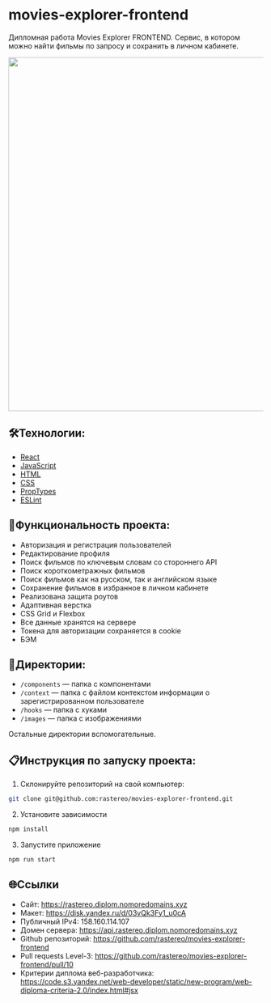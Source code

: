 # movies-explorer-frontend

Дипломная работа Movies Explorer FRONTEND. Сервис, в котором можно найти фильмы по запросу и сохранить в личном кабинете.

<p align="center"><a href="https://rastereo.diplom.nomoredomains.xyz/" target="_blank"><img src="https://i.ibb.co/LYxfhh4/RESULT-MAIN-change.jpg" width="700px"></a></p>

## 🛠️Технологии:

+ [React](https://react.dev/)
+ [JavaScript](https://developer.mozilla.org/ru/docs/Web/JavaScript)
+ [HTML](https://html.spec.whatwg.org)
+ [CSS](https://www.w3.org/Style/CSS)
+ [PropTypes](https://ru.legacy.reactjs.org/docs/typechecking-with-proptypes.html)
+ [ESLint](https://eslint.org/)

## 🤖Функциональность проекта:

+ Авторизация и регистрация пользователей
+ Редактирование профиля
+ Поиск фильмов по ключевым словам со стороннего API
+ Поиск короткометражных фильмов
+ Поиск фильмов как на русском, так и английском языке
+ Сохранение фильмов в избранное в личном кабинете
+ Реализована защита роутов
+ Адаптивная верстка
+ CSS Grid и Flexbox
+ Все данные хранятся на сервере
+ Токена для авторизации сохраняется в cookie
+ БЭМ

## 📂Директории:

+ `/components` — папка с компонентами
+ `/context` — папка с файлом контекстом информации о зарегистрированном пользователе
+ `/hooks` — папка с хуками
+ `/images` — папка c изображениями

Остальные директории вспомогательные.

## 📋Инструкция по запуску проекта:

1. Склонируйте репозиторий на свой компьютер:
```bash
git clone git@github.com:rastereo/movies-explorer-frontend.git
```
2. Установите зависимости
```bash
npm install
```
3. Запустите приложение
```bash
npm run start
```

## 🌐Ссылки

+ Сайт: https://rastereo.diplom.nomoredomains.xyz
+ Макет: https://disk.yandex.ru/d/03vQk3Fy1_u0cA
+ Публичный IPv4: 158.160.114.107
+ Домен сервера: https://api.rastereo.diplom.nomoredomains.xyz
+ Github репозиторий: https://github.com/rastereo/movies-explorer-frontend
+ Pull requests Level-3: https://github.com/rastereo/movies-explorer-frontend/pull/10
+ Критерии диплома веб-разработчика: https://code.s3.yandex.net/web-developer/static/new-program/web-diploma-criteria-2.0/index.html#jsx
